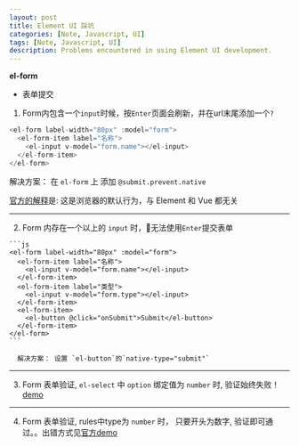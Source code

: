 ```yaml
---
layout: post
title: Element UI 踩坑
categories: [Note, Javascript, UI]
tags: [Note, Javascript, UI]
description: Problems encountered in using Element UI development.
---
```


**el-form**

 * 表单提交

  1. Form内包含一个`input`时候，按`Enter`页面会刷新，并在url末尾添加一个`?`

  ```js
  <el-form label-width="80px" :model="form">
    <el-form-item label="名称">
      <el-input v-model="form.name"></el-input>
    </el-form-item>
  </el-form>
  ```

  解决方案： 在 `el-form` 上 添加 `@submit.prevent.native`

  [官方的解释](https://github.com/ElemeFE/element/issues/3625#issuecomment-310571719)是: 这是浏览器的默认行为，与 Element 和 Vue 都无关

----

  2. Form 内存在一个以上的 `input` 时，无法使用`Enter`提交表单

    ```js
    <el-form label-width="80px" :model="form">
      <el-form-item label="名称">
        <el-input v-model="form.name"></el-input>
      </el-form-item>
      <el-form-item label="类型">
        <el-input v-model="form.type"></el-input>
      </el-form-item>
      <el-form-item>
        <el-button @click="onSubmit">Submit</el-button>
      </el-form-item>
    </el-form>
    ```

      解决方案： 设置 `el-button`的`native-type="submit"`

----

  3. Form 表单验证, `el-select` 中 `option` 绑定值为 `number` 时, 验证始终失败！[demo](http://jsbin.com/ciravejuye/edit?html,output)

----

  4. Form 表单验证, rules中type为 `number` 时， 只要开头为数字, 验证即可通过。。出错方式见[官方demo](https://jsfiddle.net/api/post/library/pure/)